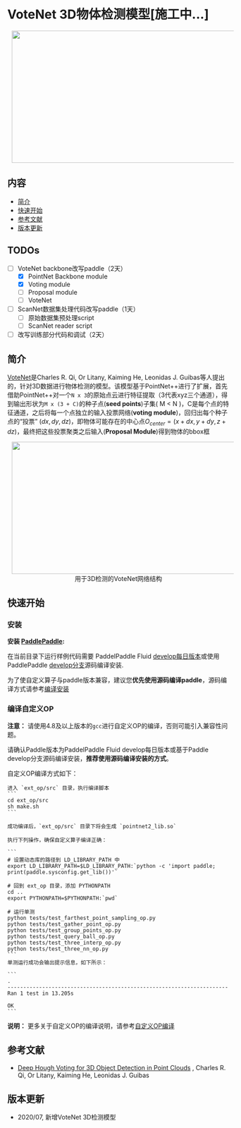 # VoteNet 3D物体检测模型[施工中...]

<p align="center">

<img src="image/teaser.jpg" height=300 width=800 hspace='10'/>

</p>

## 内容

- [简介](#简介)
- [快速开始](#快速开始)
- [参考文献](#参考文献)
- [版本更新](#版本更新)

## TODOs

- [ ] VoteNet backbone改写paddle（2天）
  - [x] PointNet Backbone module
  - [x] Voting module
  - [ ] Proposal module
  - [ ] VoteNet
- [ ] ScanNet数据集处理代码改写paddle（1天）
  - [ ] 原始数据集预处理script
  - [ ] ScanNet reader script
- [ ] 改写训练部分代码和调试（2天）

## 简介

[VoteNet](https://arxiv.org/abs/1904.09664v2)是Charles R. Qi, Or Litany, Kaiming He, Leonidas J. Guibas等人提出的，针对3D数据进行物体检测的模型。该模型基于PointNet++进行了扩展，首先借助PointNet++对一个`N x 3`的原始点云进行特征提取（3代表xyz三个通道），得到输出形状为`M x (3 + C)`的种子点(**seed points**)子集( M < N )，C是每个点的特征通道，之后将每一个点独立的输入投票网络(**voting module**)，回归出每个种子点的“投票” $(dx, dy, dz)$，即物体可能存在的中心点$O_{center} = (x+dx, y+dy, z+dz)$，最终把这些投票聚类之后输入(**Proposal Module**)得到物体的bbox框

<p align="center">
<img src="image/votenet_arch.png" height=300 width=800 hspace='10'/> <br />
用于3D检测的VoteNet网络结构

</p>



## 快速开始

### 安装

**安装 [PaddlePaddle](https://github.com/PaddlePaddle/Paddle):**

在当前目录下运行样例代码需要 PaddelPaddle Fluid [develop每日版本](https://www.paddlepaddle.org.cn/install/doc/tables#多版本whl包列表-dev-11)或使用PaddlePaddle [develop分支](https://github.com/PaddlePaddle/Paddle/tree/develop)源码编译安装. 

为了使自定义算子与paddle版本兼容，建议您**优先使用源码编译paddle**，源码编译方式请参考[编译安装](https://www.paddlepaddle.org.cn/install/doc/source/ubuntu)


### 编译自定义OP

**注意：** 请使用4.8及以上版本的`gcc`进行自定义OP的编译，否则可能引入兼容性问题。

请确认Paddle版本为PaddelPaddle Fluid develop每日版本或基于Paddle develop分支源码编译安装，**推荐使用源码编译安装的方式**。

自定义OP编译方式如下：

    进入 `ext_op/src` 目录，执行编译脚本
    ```
    cd ext_op/src
    sh make.sh
    ```
    
    成功编译后，`ext_op/src` 目录下将会生成 `pointnet2_lib.so` 
    
    执行下列操作，确保自定义算子编译正确：
    
    ```
    # 设置动态库的路径到 LD_LIBRARY_PATH 中
    export LD_LIBRARY_PATH=$LD_LIBRARY_PATH:`python -c 'import paddle; print(paddle.sysconfig.get_lib())'`
    
    # 回到 ext_op 目录，添加 PYTHONPATH
    cd ..
    export PYTHONPATH=$PYTHONPATH:`pwd`
    
    # 运行单测 
    python tests/test_farthest_point_sampling_op.py
    python tests/test_gather_point_op.py
    python tests/test_group_points_op.py
    python tests/test_query_ball_op.py
    python tests/test_three_interp_op.py
    python tests/test_three_nn_op.py
    ```
    单测运行成功会输出提示信息，如下所示：
    
    ```
    .
    ----------------------------------------------------------------------
    Ran 1 test in 13.205s
    
    OK
    ```

**说明：** 更多关于自定义OP的编译说明，请参考[自定义OP编译](./ext_op/README.md)

## 参考文献

-  [Deep Hough Voting for 3D Object Detection in Point Clouds](https://arxiv.org/abs/1904.09664v2) , Charles R. Qi, Or Litany, Kaiming He, Leonidas J. Guibas

## 版本更新

- 2020/07, 新增VoteNet 3D检测模型